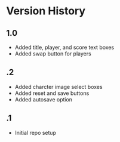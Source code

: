 # Version History

## 1.0
* Added title, player, and score text boxes
* Added swap button for players

## .2
* Added charcter image select boxes
* Added reset and save buttons
* Added autosave option

## .1
* Initial repo setup
